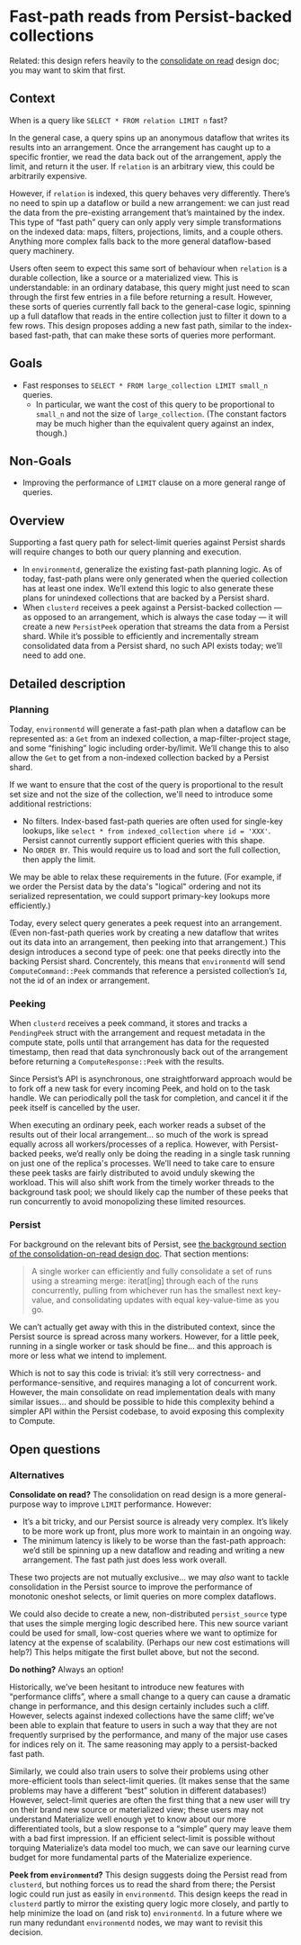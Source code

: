 # Fast-path reads from Persist-backed collections

Related: this design refers heavily to the [consolidate on read](https://github.com/bkirwi/materialize/blob/consolidation-on-read/doc/developer/design/20230317_consolidation_on_read.md) design doc; you may want to skim that first.

## Context

When is a query like `SELECT * FROM relation LIMIT n` fast?

In the general case, a query spins up an anonymous dataflow that writes its results into an arrangement. Once the arrangement has caught up to a specific frontier, we read the data back out of the arrangement, apply the limit, and return it the user.  If `relation` is an arbitrary view, this could be arbitrarily expensive.

However, if `relation` is indexed, this query behaves very differently. There’s no need to spin up a dataflow or build a new arrangement: we can just read the data from the pre-existing arrangement that’s maintained by the index. This type of “fast path” query can only apply very simple transformations on the indexed data: maps, filters, projections, limits, and a couple others. Anything more complex falls back to the more general dataflow-based query machinery.

Users often seem to expect this same sort of behaviour when `relation` is a durable collection, like a source or a materialized view. This is understandable: in an ordinary database, this query might just need to scan through the first few entries in a file before returning a result. However, these sorts of queries currently fall back to the general-case logic, spinning up a full dataflow that reads in the entire collection just to filter it down to a few rows. This design proposes adding a new fast path, similar to the index-based fast-path, that can make these sorts of queries more performant.

## Goals

- Fast responses to `SELECT * FROM large_collection LIMIT small_n` queries.
  -  In particular, we want the cost of this query to be proportional to `small_n` and not the size of `large_collection`. (The constant factors may be much higher than the equivalent query against an index, though.)

## Non-Goals

- Improving the performance of `LIMIT` clause on a more general range of queries.

## Overview

Supporting a fast query path for select-limit queries against Persist shards will require changes to both our query planning and execution.

- In `environmentd`, generalize the existing fast-path planning logic. As of today, fast-path plans were only generated when the queried collection has at least one index. We’ll extend this logic to also generate these plans for unindexed collections that are backed by a Persist shard.
- When `clusterd` receives a peek against a Persist-backed collection — as opposed to an arrangement, which is always the case today — it will create a new `PersistPeek` operation that streams the data from a Persist shard. While it’s possible to efficiently and incrementally stream consolidated data from a Persist shard, no such API exists today; we’ll need to add one.

## Detailed description

### Planning

Today, `environmentd` will generate a fast-path plan when a dataflow can be represented as: a `Get` from an indexed collection, a map-filter-project stage, and some “finishing” logic including order-by/limit. We’ll change this to also allow the `Get` to get from a non-indexed collection backed by a Persist shard.

If we want to ensure that the cost of the query is proportional to the result set size and not the size of the collection, we'll need to introduce some additional restrictions:
- No filters. Index-based fast-path queries are often used for single-key lookups, like `select * from indexed_collection where id = 'XXX'`. Persist cannot currently support efficient queries with this shape.
- No `ORDER BY`. This would require us to load and sort the full collection, then apply the limit.

We may be able to relax these requirements in the future. (For example, if we order the Persist data by the data's "logical" ordering and not its serialized representation, we could support primary-key lookups more efficiently.)

Today, every select query generates a peek request into an arrangement. (Even non-fast-path queries work by creating a new dataflow that writes out its data into an arrangement, then peeking into that arrangement.) This design introduces a second type of peek: one that peeks directly into the backing Persist shard. Concrentely, this means that `environmentd` will send `ComputeCommand::Peek` commands that reference a persisted collection’s `Id`, not the id of an index or arrangement.

### Peeking

When `clusterd` receives a peek command, it stores and tracks a `PendingPeek` struct with the arrangement and request metadata in the compute state, polls until that arrangement has data for the requested timestamp, then read that data synchronously back out of the arrangement before returning a `ComputeResponse::Peek` with the results.

Since Persist’s API is asynchronous, one straightforward approach would be to fork off a new task for every incoming Peek, and hold on to the task handle. We can periodically poll the task for completion, and cancel it if the peek itself is cancelled by the user.

When executing an ordinary peek, each worker reads a subset of the results out of their local arrangement… so much of the work is spread equally across all workers/processes of a replica. However, with Persist-backed peeks, we’d really only be doing the reading in a single task running on just one of the replica's processes. We’ll need to take care to ensure these peek tasks are fairly distributed to avoid unduly skewing the workload. This will also shift work from the timely worker threads to the background task pool; we should likely cap the number of these peeks that run concurrently to avoid monopolizing these limited resources.

### Persist

For background on the relevant bits of Persist, see [the background section of the consolidation-on-read design doc](https://github.com/bkirwi/materialize/blob/consolidation-on-read/doc/developer/design/20230317_consolidation_on_read.md#background). That section mentions:

> A single worker can efficiently and fully consolidate a set of runs using a streaming merge: iterat[ing] through each of the runs concurrently, pulling from whichever run has the smallest next key-value, and consolidating updates with equal key-value-time as you go.
>

We can’t actually get away with this in the distributed context, since the Persist source is spread across many workers. However, for a little peek, running in a single worker or task should be fine… and this approach is more or less what we intend to implement.

Which is not to say this code is trivial: it’s still very correctness- and performance-sensitive, and requires managing a lot of concurrent work. However, the main consolidate on read implementation deals with many similar issues… and should be possible to hide this complexity behind a simpler API within the Persist codebase, to avoid exposing this complexity to Compute.

## Open questions

### Alternatives

**Consolidate on read?** The consolidation on read design is a more general-purpose way to improve `LIMIT` performance. However:

- It’s a bit tricky, and our Persist source is already very complex. It’s likely to be more work up front, plus more work to maintain in an ongoing way.
- The minimum latency is likely to be worse than the fast-path approach: we’d still be spinning up a new dataflow and reading and writing a new arrangement. The fast path just does less work overall.

These two projects are not mutually exclusive… we may *also* want to tackle consolidation in the Persist source to improve the performance of monotonic oneshot selects, or limit queries on more complex dataflows.

We could also decide to create a new, non-distributed `persist_source` type that uses the simple merging logic described here. This new source variant could be used for small, low-cost queries where we want to optimize for latency at the expense of scalability. (Perhaps our new cost estimations will help?) This helps mitigate the first bullet above, but not the second.

**Do nothing?** Always an option!

Historically, we’ve been hesitant to introduce new features with “performance cliffs”, where a small change to a query can cause a dramatic change in performance, and this design certainly includes such a cliff. However, selects against indexed collections have the same cliff; we’ve been able to explain that feature to users in such a way that they are not frequently surprised by the performance, and many of the major use cases for indices rely on it. The same reasoning may apply to a persist-backed fast path.

Similarly, we could also train users to solve their problems using other more-efficient tools than select-limit queries. (It makes sense that the same problems may have a different “best” solution in different databases!) However, select-limit queries are often the first thing that a new user will try on their brand new source or materialized view; these users may not understand Materialize well enough yet to know about our more differentiated tools, but a slow response to a “simple” query may leave them with a bad first impression. If an efficient select-limit is possible without torquing Materialize’s data model too much, we can save our learning curve budget for more fundamental parts of the Materialize experience.

**Peek from `environmentd`?** This design suggests doing the Persist read from `clusterd`, but nothing forces us to read the shard from there; the Persist logic could run just as easily in `environmentd`. This design keeps the read in `clusterd` partly to mirror the existing query logic more closely, and partly to help minimize the load on (and risk to) `environmentd`. In a future where we run many redundant `environmentd` nodes, we may want to revisit this decision.
